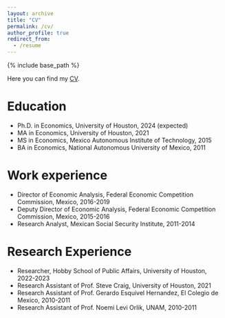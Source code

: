```yaml
---
layout: archive
title: "CV"
permalink: /cv/
author_profile: true
redirect_from:
  - /resume
---
```


{% include base_path %}

Here you can find my <a href="/files/EvaLoaeza_CV_2023.pdf">CV</a>.

Education
======
* Ph.D. in Economics, University of Houston, 2024 (expected)
* MA in Economics, University of Houston, 2021
* MS in Economics, Mexico Autonomous Institute of Technology, 2015
* BA in Economics, National Autonomous University of Mexico, 2011

Work experience
======
* Director of Economic Analysis, Federal Economic Competition Commission, Mexico, 2016-2019
* Deputy Director of Economic Analysis, Federal Economic Competition Commission, Mexico, 2015-2016
* Research Analyst, Mexican Social Security Institute, 2011-2014

Research Experience
======
* Researcher, Hobby School of Public Affairs, University of Houston, 2022-2023
* Research Assistant of Prof. Steve Craig, University of Houston, 2021
* Research Assistant of Prof. Gerardo Esquivel Hernandez, El Colegio de Mexico, 2010-2011
* Research Assistant of Prof. Noemi Levi Orlik, UNAM, 2010-2011

